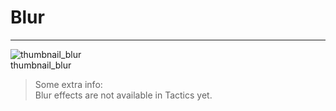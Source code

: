 
# Blur

---

  
![thumbnail_blur](https://studio-assets.supernova.io/design-systems/27883/1d6b6496-e569-4f7c-bbc7-c5ec61104ad3.png)  
thumbnail_blur  


> Some extra info:  
> Blur effects are not available in Tactics yet.